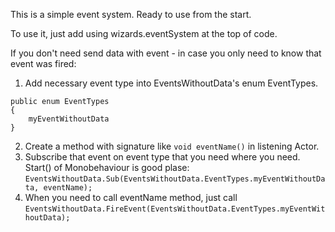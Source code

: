 This is a simple event system. Ready to use from the start.

To use it, just add using wizards.eventSystem at the top of code.

If you don't need send data with event - in case you only need to know that event was fired:
1. Add necessary event type into EventsWithoutData's enum EventTypes. 
```
public enum EventTypes
{
    myEventWithoutData
}
```
2. Create a method with signature like 
```void eventName()```
 in listening Actor.
3. Subscribe that event on event type that you need where you need. Start() of Monobehaviour is good plase:
```EventsWithoutData.Sub(EventsWithoutData.EventTypes.myEventWithoutData, eventName);```
4. When you need to call eventName method, just call ```EventsWithoutData.FireEvent(EventsWithoutData.EventTypes.myEventWithoutData);```